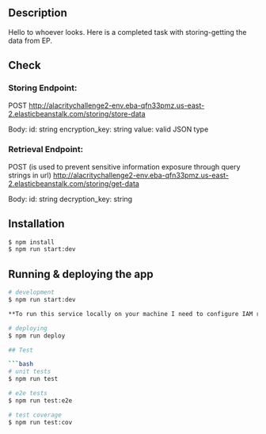 ## Description

Hello to whoever looks.
Here is a completed task with storing-getting the data from EP.

## Check

### Storing Endpoint:

POST 
http://alacritychallenge2-env.eba-qfn33pmz.us-east-2.elasticbeanstalk.com/storing/store-data

Body:
id: string
encryption_key: string
value: valid JSON type

### Retrieval Endpoint:

POST (is used to prevent sensitive information exposure through query strings in url)
http://alacritychallenge2-env.eba-qfn33pmz.us-east-2.elasticbeanstalk.com/storing/get-data

Body:
id: string
decryption_key: string


## Installation

```bash
$ npm install
$ npm run start:dev
```

## Running & deploying the app

```bash
# development
$ npm run start:dev

**To run this service locally on your machine I need to configure IAM role for you in my AWS account**

# deploying
$ npm run deploy

## Test

```bash
# unit tests
$ npm run test

# e2e tests
$ npm run test:e2e

# test coverage
$ npm run test:cov
```
